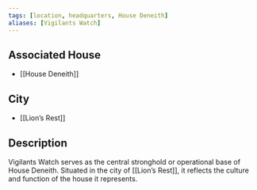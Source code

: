 ```yaml
---
tags: [location, headquarters, House Deneith]
aliases: [Vigilants Watch]
---
```


## Associated House
- [[House Deneith]]

## City
- [[Lion’s Rest]]

## Description
Vigilants Watch serves as the central stronghold or operational base of House Deneith. Situated in the city of [[Lion’s Rest]], it reflects the culture and function of the house it represents.
